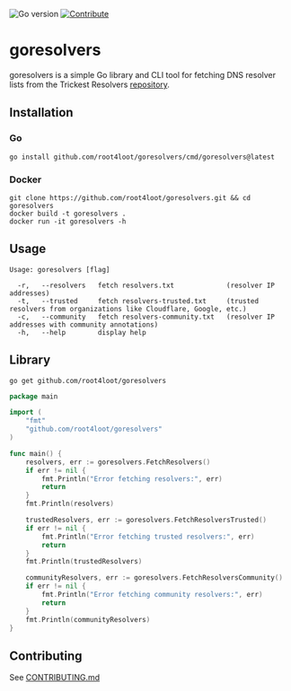 ![Go version](https://img.shields.io/badge/Go-v1.19-blue.svg) [![Contribute](https://img.shields.io/badge/Contribute-Welcome-green.svg)](CONTRIBUTING.md)

# goresolvers
goresolvers is a simple Go library and CLI tool for fetching DNS resolver lists from the Trickest Resolvers [repository](https://github.com/trickest/resolvers).

## Installation
### Go
```
go install github.com/root4loot/goresolvers/cmd/goresolvers@latest
```

### Docker
```
git clone https://github.com/root4loot/goresolvers.git && cd goresolvers
docker build -t goresolvers .
docker run -it goresolvers -h
```

## Usage
```
Usage: goresolvers [flag]

  -r,   --resolvers   fetch resolvers.txt             (resolver IP addresses)
  -t,   --trusted     fetch resolvers-trusted.txt     (trusted resolvers from organizations like Cloudflare, Google, etc.)
  -c,   --community   fetch resolvers-community.txt   (resolver IP addresses with community annotations)
  -h,   --help        display help
```


## Library

```
go get github.com/root4loot/goresolvers
```

```go
package main

import (
	"fmt"
	"github.com/root4loot/goresolvers"
)

func main() {
	resolvers, err := goresolvers.FetchResolvers()
	if err != nil {
		fmt.Println("Error fetching resolvers:", err)
		return
	}
	fmt.Println(resolvers)

	trustedResolvers, err := goresolvers.FetchResolversTrusted()
	if err != nil {
		fmt.Println("Error fetching trusted resolvers:", err)
		return
	}
	fmt.Println(trustedResolvers)

	communityResolvers, err := goresolvers.FetchResolversCommunity()
	if err != nil {
		fmt.Println("Error fetching community resolvers:", err)
		return
	}
	fmt.Println(communityResolvers)
}
```

## Contributing

See [CONTRIBUTING.md](CONTRIBUTING.md)
